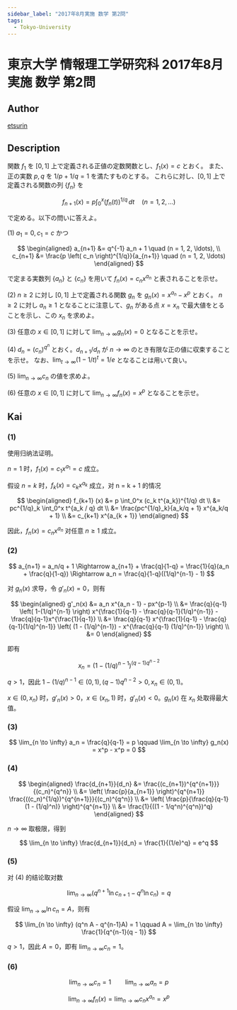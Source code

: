 ```yaml
---
sidebar_label: "2017年8月実施 数学 第2問"
tags:
  - Tokyo-University
---
```

# 東京大学 情報理工学研究科 2017年8月実施 数学 第2問

## **Author**
[etsurin](https://zhuanlan.zhihu.com/p/561992447)

## **Description**
関数 $f_1$ を $[0,1]$ 上で定義される正値の定数関数とし、$f_1(x) = c$ とおく。
また、正の実数 $p, q$ を $1/p + 1/q = 1$ を満たすものとする。
これらに対し、$[0,1]$ 上で定義される関数の列 $\{f_n\}$ を

$$
f_{n+1}(x) = p \int_0^x (f_n(t))^{1/q} \, dt \quad (n = 1, 2, \ldots)
$$

で定める。以下の問いに答えよ。

(1) $a_1 = 0, \, c_1 = c$ かつ

$$
\begin{aligned}
a_{n+1} &= q^{-1} a_n + 1 \quad (n = 1, 2, \ldots), \\
c_{n+1} &= \frac{p \left( c_n \right)^{1/q}}{a_{n+1}} \quad (n = 1, 2, \ldots)
\end{aligned}
$$

で定まる実数列 $\{a_n\}$ と $\{c_n\}$ を用いて $f_n(x) = c_n x^{a_n}$ と表されることを示せ。

(2) $n \geq 2$ に対し $[0,1]$ 上で定義される関数 $g_n$ を $g_n(x) = x^{a_n} - x^p$ とおく。
$n \geq 2$ に対し $a_n \geq 1$ となることに注意して、$g_n$ がある点 $x = x_n$ で最大値をとることを示し、この $x_n$ を求めよ。

(3) 任意の $x \in [0,1]$ に対して $\lim_{n \to \infty} g_n(x) = 0$ となることを示せ。

(4) $d_n = (c_n)^{q^n}$ とおく。$d_{n+1}/d_n$ が $n \to \infty$ のとき有限な正の値に収束することを示せ。
なお、$\lim_{t \to \infty} (1 - 1/t)^t = 1/e$ となることは用いて良い。

(5) $\lim_{n \to \infty} c_n$ の値を求めよ。

(6) 任意の $x \in [0,1]$ に対して $\lim_{n \to \infty} f_n(x) = x^p$ となることを示せ。

## **Kai**
### (1)
使用归纳法证明。

$n = 1$ 时，$f_1(x) = c_1 x^{a_1} = c$ 成立。

假设 $n = k$ 时，$f_k(x) = c_k x^{a_k}$ 成立，对 n = k + 1 的情况

$$
\begin{aligned}
f_{k+1} (x) &= p \int_0^x (c_k t^{a_k})^{1/q} dt \\
&= pc^{1/q}_k \int_0^x t^{a_k / q} dt \\
&= \frac{pc^{1/q}_k}{a_k/q + 1} x^{a_k/q + 1} \\
&= c_{k+1} x^{a_{k + 1}}
\end{aligned}
$$

因此，$f_n(x) = c_n x^{a_n}$ 对任意 $n \geq 1$ 成立。

### (2)

$$
a_{n+1} = a_n/q + 1 \Rightarrow a_{n+1} + \frac{q}{1-q} = \frac{1}{q}(a_n + \frac{q}{1-q}) \Rightarrow a_n = \frac{q}{1-q}((1/q)^{n-1} - 1)
$$

对 $g_n(x)$ 求导，令 $g'_n(x) = 0$，则有

$$
\begin{aligned}
g'_n(x) &= a_n x^{a_n - 1} - px^{p-1} \\
&= \frac{q}{q-1} \left( 1-(1/q)^{n-1} \right) x^{\frac{1}{q-1} - \frac{q}{q-1}(1/q)^{n-1}} - \frac{q}{q-1}x^{\frac{1}{q-1}} \\
&= \frac{q}{q-1} x^{\frac{1}{q-1} - \frac{q}{q-1}(1/q)^{n-1}} \left( (1 - (1/q)^{n-1}) - x^{\frac{q}{q-1} (1/q)^{n-1}} \right) \\
&= 0
\end{aligned}
$$

即有

$$
x_n = \left( 1 - (1/q)^{n-1} \right)^{(q-1)q^{n-2}}
$$

$q > 1$，因此 $1 - (1/q)^{n-1} \in (0, 1), (q-1)q^{n-2} > 0, x_n \in (0, 1)$。

$x \in (0, x_n)$ 时，$g'_n(x) > 0$，$x \in (x_n, 1)$ 时，$g'_n(x) < 0$。$g_n(x)$ 在 $x_n$ 处取得最大值。

### (3)

$$
\lim_{n \to \infty} a_n = \frac{q}{q-1} = p \qquad \lim_{n \to \infty} g_n(x) = x^p - x^p = 0
$$

### (4)

$$
\begin{aligned}
\frac{d_{n+1}}{d_n} &= \frac{(c_{n+1})^{q^{n+1}}}{(c_n)^{q^n}} \\
&= \left( \frac{p}{a_{n+1}} \right)^{q^{n+1}} \frac{((c_n)^{1/q})^{q^{n+1}}}{(c_n)^{q^n}} \\
&= \left( \frac{p}{\frac{q}{q-1}(1 - (1/q)^n)} \right)^{q^{n+1}} \\
&= \frac{1}{((1 - 1/q^n)^{q^n})^q}
\end{aligned}
$$

$n \to \infty$ 取极限，得到

$$
\lim_{n \to \infty} \frac{d_{n+1}}{d_n} = \frac{1}{(1/e)^q} = e^q
$$

### (5)
对 (4) 的结论取对数

$$
\lim_{n \to \infty} (q^{n+1} \ln c_{n+1} - q^n \ln c_n) = q
$$

假设 $\lim_{n \to \infty} \ln c_n = A$，则有

$$
\lim_{n \to \infty} (q^n A - q^{n-1}A) = 1 \qquad A = \lim_{n \to \infty} \frac{1}{q^{n-1}(q - 1)}
$$

$q > 1$，因此 $A = 0$，即有 $\lim_{n \to \infty} c_n = 1$。

### (6)

$$
\lim_{n \to \infty} c_n = 1 \qquad \lim_{n \to \infty} a_n = p
$$

$$
\lim_{n \to \infty} f_n(x) = \lim_{n \to \infty} c_n x^{a_n} = x^p
$$